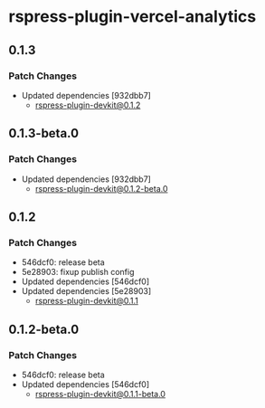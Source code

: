 # rspress-plugin-vercel-analytics

## 0.1.3

### Patch Changes

- Updated dependencies [932dbb7]
  - rspress-plugin-devkit@0.1.2

## 0.1.3-beta.0

### Patch Changes

- Updated dependencies [932dbb7]
  - rspress-plugin-devkit@0.1.2-beta.0

## 0.1.2

### Patch Changes

- 546dcf0: release beta
- 5e28903: fixup publish config
- Updated dependencies [546dcf0]
- Updated dependencies [5e28903]
  - rspress-plugin-devkit@0.1.1

## 0.1.2-beta.0

### Patch Changes

- 546dcf0: release beta
- Updated dependencies [546dcf0]
  - rspress-plugin-devkit@0.1.1-beta.0
